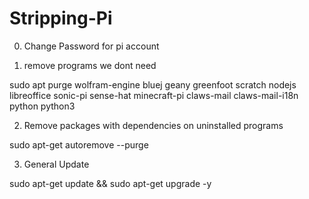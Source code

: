 # Stripping-Pi
0. Change Password for pi account 

1. remove programs we dont need

sudo apt purge wolfram-engine bluej geany greenfoot scratch nodejs libreoffice sonic-pi sense-hat minecraft-pi claws-mail claws-mail-i18n python python3

2. Remove packages with dependencies on uninstalled programs

sudo apt-get autoremove --purge 

3. General Update

sudo apt-get update && sudo apt-get upgrade -y 
